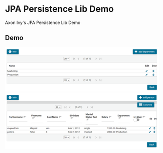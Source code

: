 # JPA Persistence Lib Demo
Axon Ivy's JPA Persistence Lib Demo 

## Demo

![Department Search UI](DepartmentSearch.png "Department Search UI")
![Person Search UI](PersonSearch.png "Person Search UI")
